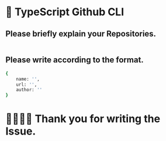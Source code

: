 # 💙 TypeScript Github CLI 

## Please briefly explain your Repositories.

```

```

## Please write according to the format.
<!-- Example
{
    name: '<repo_name>',
    url: '<repo_url>',
    author: '<your_name>'
}
-->

```sh
{
    name: '',
    url: '',
    author: ''
}
```

# 🙇‍♀️🙇‍♂️ Thank you for writing the Issue.
